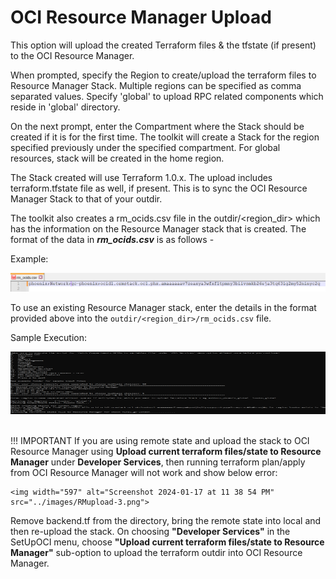 # OCI Resource Manager Upload


This option will upload the created Terraform files & the tfstate (if present) to the OCI Resource Manager.

When prompted, specify the Region to create/upload the terraform files to Resource Manager Stack. Multiple regions can be specified as comma separated values. Specify 'global' to upload RPC related components which reside in 'global' directory.

On the next prompt, enter the Compartment where the Stack should be created if it is for the first time. The toolkit will create a Stack for the region specified previously under the specified compartment. For global resources, stack will be created in the home region.

The Stack created will use Terraform 1.0.x. The upload includes terraform.tfstate file as well, if present. This is to sync the OCI Resource Manager Stack to that of your outdir.

The toolkit also creates a rm_ocids.csv file in the outdir/<region_dir\> which has the information on the Resource Manager stack that is created. The format of the data in ***rm_ocids.csv*** is as follows - 



Example:

<kbd>
<img width="800" alt="image" src="../images/RMupload-1.png">
</kbd>

To use an existing Resource Manager stack, enter the details in the format provided above into the ```outdir/<region_dir>/rm_ocids.csv``` file. 

Sample Execution:

<kbd>
<img width="800" height="100" alt="image" src="../images/RMupload-2.png">
</kbd><br><br>



!!! IMPORTANT 
    If you are using remote state and upload the stack to OCI Resource Manager using <b>Upload current terraform files/state to Resource Manager</b> under <b>Developer Services</b>, then running terraform plan/apply from OCI Resource Manager will not work and show below error:

    <img width="597" alt="Screenshot 2024-01-17 at 11 38 54 PM" src="../images/RMupload-3.png">

Remove backend.tf from the directory, bring the remote state into local and then re-upload the stack.
On choosing **"Developer Services"** in the SetUpOCI menu, choose **"Upload current terraform files/state to Resource Manager"** sub-option to upload the terraform outdir into OCI Resource Manager.

